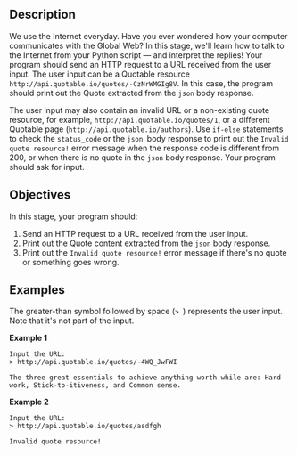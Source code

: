 ## Description

We use the Internet everyday. Have you ever wondered how your computer communicates with the Global Web? In this stage, we'll learn how to talk to the Internet from your Python script — and interpret the replies! Your program should send an HTTP request to a URL received from the user input. The user input can be a Quotable resource `http://api.quotable.io/quotes/-CzNrWMGIg8V`. In this case, the program should print out the Quote extracted from the `json` body response.

The user input may also contain an invalid URL or a non-existing quote resource, for example, `http://api.quotable.io/quotes/1`, or a different Quotable page (`http://api.quotable.io/authors`). Use `if-else` statements to check the `status_code` or the `json `body response to print out the `Invalid quote resource!` error message when the response code is different from 200, or when there is no quote in the `json` body response. Your program should ask for input. 

## Objectives

In this stage, your program should: 

1. Send an HTTP request to a URL received from the user input.
2. Print out the Quote content extracted from the `json` body response.
3. Print out the `Invalid quote resource!` error message if there's no quote or something goes wrong.

## Examples

The greater-than symbol followed by space (`> `) represents the user input. Note that it's not part of the input.

**Example 1**

    Input the URL:
    > http://api.quotable.io/quotes/-4WQ_JwFWI
    
    The three great essentials to achieve anything worth while are: Hard work, Stick-to-itiveness, and Common sense.
    

**Example 2**

    Input the URL:
    > http://api.quotable.io/quotes/asdfgh
    
    Invalid quote resource!
